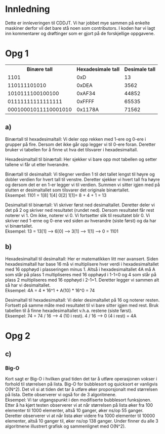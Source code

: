 <h1>Innledning</h1>
<p>
    Dette er innleveringen til CDDJT.
    Vi har jobbet mye sammen på enkelte maskiner derfor vil det bare stå noen som contributors. 
    I koden har vi lagt inn kommentarer og drøftinger som er gjort på de forskjellige oppgavene. 
</p>

<h1>Opg 1</h1>  

<table>
    <tr>
        <th>Binære tall</th>  
        <th>Hexadesimale tall</th>  
        <th>Desimale tall</th>
    </tr>
    <tr>
        <td>1101</td>
        <td>0xD</td>
        <td>13</td>
    </tr>
    <tr>
        <td>110111101010</td>
        <td>0xDEA</td>
        <td>3562</td>
    </tr>
    <tr>
        <td>1010111100100100</td>
        <td>0xAF34</td>
        <td>44852</td>
    </tr>
    <tr>
        <td>01111111111111111</td>
        <td>0xFFFF</td>
        <td>65535</td>
    </tr>
    <tr>
        <td>00010001011110001010</td>
        <td>0x1178A</td>
        <td>71562</td>
    </tr>
</table>  

<h2>a)</h2>  

<p>
    Binærtall til hexadesimaltall: Vi deler opp rekken med 1-ere og 0-ere i grupper på fire.
    Dersom det ikke går opp legger vi til 0-ere foran.
    Deretter bruker vi tabellen for å finne ut hva det tilsvarer i hexadesimaltall.
</p>  

<p>
    Hexadesimaltall til binærtall: Her sjekker vi bare opp mot tabellen og setter tallene vi får ut etter hverandre.
</p>  

<p>
    Binærtall til desimaltall: Vi tilegner verdien 1 til det tallet lengst til høyre og dobler verdien for hvert tall til venstre.
    Deretter sjekker vi hvert tall fra høyre og dersom det er en 1-er legger vi til verdien.
    Summen vi sitter igjen med på slutten er desimaltallet som tilsvarer det originale binærtallet.<br />
    Eksempel: 1101 = 1[8] 1[4] 0[2] 1[1]= 8 + 4 + 1 = 13
</p>  

<p>
    Desimaltall til binærtall: Vi skriver først ned desimaltallet.
    Deretter deler vi det på 2 og skriver ned resultatet (rundet ned).
    Dersom resultatet får rest noterer vi 1. Om ikke, noterer vi 0.
    Vi fortsetter slik til resultatet blir 0.
    Vi skriver ned 1-erne og 0-ene ved siden av hverandre (siste først) og da har vi binærtallet.<br />
   Eksempel: 13 = 13[1] --> 6[0] --> 3[1] --> 1[1] --> 0 = 1101
</p>

<h2>b)</h2>

<p>
    Hexadesimaltall til desimaltall: Her er matematikken litt mer avansert.
    Siden hexadesimaltall har base 16 må vi multiplisere hver verdi i hexadesimaltallet med 16 opphøyd i plasseringen minus 1.
    Altså i hexadesimaltallet 4A må A som står på plass 1 multipliseres med 16 opphøyd i 1-1=0 og 4 som står på plass 2 multipliseres med 16 opphøyd i 2-1=1.
    Deretter legger vi sammen alt så har vi desimaltallet.<br />
    Eksempel: 4A = 4 * 16^1 + A(10) * 16^0 = 74
</p>

<p>
    Desimaltall til hexadesimaltall: Vi deler desimaltallet på 16 og noterer resten.
    Fortsett på samme måte med resultatet til vi bare sitter igjen med rest.
    Bruk tabellen til å finne hexadesimaltallet v.h.a. restene (siste først).<br />
    Eksempel: 74 = 74 / 16 --> 4 (10 i rest). 4 / 16 --> 0 (4 i rest) = 4A
</p>  

<h1>Opg 2</h1>

<h2>c)</h2>   

<h3>Big-O</h3  

<p>
    Kort sagt er Big-O i hvilken grad tiden det tar å utføre operasjonen vokser i forhold til størrelsen på lista.
    Big-O for bubblesort og quicksort er vanligvis O(N^2).
    Det vil si at tiden det tar å utføre øker proporsjonalt med størrelsen på lista.
    Dette observerer vi også for de 3 algoritmene.<br />
    Eksempel: Vi tar utgangspunkt i den modifiserte bubblesort funksjonen.
    Etter å ha kjørt testen observerer vi at når størrelsen på lista øker fra 100 elementer til 1000 elementer, altså 10 ganger, øker ns/op 55 ganger.
    Deretter observerer vi at når lista øker videre fra 1000 elementer til 10000 elementer, altså 10 ganger til, øker ns/op 138 ganger.
    Under finner du alle 3 algoritmene illustrert grafisk og sammenlignet med O(N^2).
</p>
